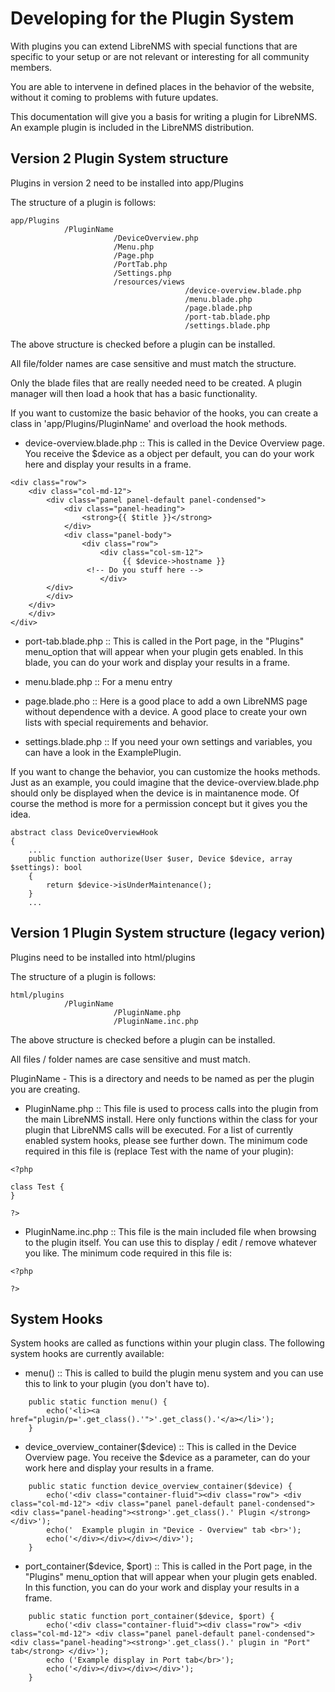 # Developing for the Plugin System

With plugins you can extend LibreNMS with special functions that are
specific to your setup or are not relevant or interesting for all community members.

You are able to intervene in defined places in the behavior of
the website, without it coming to problems with future updates.

This documentation will give you a basis for writing a plugin for
LibreNMS. An example plugin is included in the LibreNMS distribution.


## Version 2 Plugin System structure

Plugins in version 2 need to be installed into app/Plugins

The structure of a plugin is follows:

```
app/Plugins
            /PluginName
                       /DeviceOverview.php
                       /Menu.php
                       /Page.php
                       /PortTab.php
                       /Settings.php
                       /resources/views
                                       /device-overview.blade.php
                                       /menu.blade.php
                                       /page.blade.php
                                       /port-tab.blade.php
                                       /settings.blade.php
```

The above structure is checked before a plugin can be installed.

All file/folder names are case sensitive and must match the structure.

Only the blade files that are really needed need to be created. A plugin manager
will then load a hook that has a basic functionality.

If you want to customize the basic behavior of the hooks, you can create a
class in 'app/Plugins/PluginName' and overload the hook methods.

- device-overview.blade.php :: This is called in the Device
  Overview page. You receive the $device as a object per default, you can do your
  work here and display your results in a frame.

```
<div class="row">
    <div class="col-md-12">
        <div class="panel panel-default panel-condensed">
            <div class="panel-heading">
                <strong>{{ $title }}</strong>
            </div>
            <div class="panel-body">
                <div class="row">
                    <div class="col-sm-12">
                         {{ $device->hostname }}
                 <!-- Do you stuff here -->
                    </div>
        </div>
        </div>
    </div>
    </div>
</div>
```

- port-tab.blade.php :: This is called in the Port page,
  in the "Plugins" menu_option that will appear when your plugin gets
  enabled. In this blade, you can do your work and display your
  results in a frame.

- menu.blade.php :: For a menu entry

- page.blade.pho :: Here is a good place to add a own LibreNMS page without dependence with a device. A good place to create your own lists with special requirements and behavior.

- settings.blade.php :: If you need your own settings and variables, you can have a look in the ExamplePlugin.



If you want to change the behavior, you can customize the hooks methods. Just as an example, you could imagine that the device-overview.blade.php should only be displayed when the device is in maintanence mode. Of course the method is more for a permission concept but it gives you the idea.

```
abstract class DeviceOverviewHook
{
    ...
    public function authorize(User $user, Device $device, array $settings): bool
    {
        return $device->isUnderMaintenance();
    }
    ...
```

## Version 1 Plugin System structure (legacy verion)

Plugins need to be installed into html/plugins

The structure of a plugin is follows:

```
html/plugins
            /PluginName
                       /PluginName.php
                       /PluginName.inc.php
```

The above structure is checked before a plugin can be installed.

All files / folder names are case sensitive and must match.

PluginName - This is a directory and needs to be named as per the
plugin you are creating.

- PluginName.php :: This file is used to process calls into the plugin
  from the main LibreNMS install. Here only functions within the class
  for your plugin that LibreNMS calls will be executed. For a list of
  currently enabled system hooks, please see further down. The minimum
  code required in this file is (replace Test with the name of your
  plugin):

```
<?php

class Test {
}

?>
```

- PluginName.inc.php :: This file is the main included file when
                     browsing to the plugin itself. You can use this
                     to display / edit / remove whatever you like. The
                     minimum code required in this file is:

```
<?php

?>
```

## System Hooks

System hooks are called as functions within your plugin class. The
following system hooks are currently available:

- menu() :: This is called to build the plugin menu system and you
   can use this to link to your plugin (you don't have to).

```
    public static function menu() {
        echo('<li><a href="plugin/p='.get_class().'">'.get_class().'</a></li>');
    }
```

- device_overview_container($device) :: This is called in the Device
  Overview page. You receive the $device as a parameter, can do your
  work here and display your results in a frame.

```
    public static function device_overview_container($device) {
        echo('<div class="container-fluid"><div class="row"> <div class="col-md-12"> <div class="panel panel-default panel-condensed"> <div class="panel-heading"><strong>'.get_class().' Plugin </strong> </div>');
        echo('  Example plugin in "Device - Overview" tab <br>');
        echo('</div></div></div></div>');
    }
```

- port_container($device, $port) :: This is called in the Port page,
  in the "Plugins" menu_option that will appear when your plugin gets
  enabled. In this function, you can do your work and display your
  results in a frame.

```
    public static function port_container($device, $port) {
        echo('<div class="container-fluid"><div class="row"> <div class="col-md-12"> <div class="panel panel-default panel-condensed"> <div class="panel-heading"><strong>'.get_class().' plugin in "Port" tab</strong> </div>');
        echo ('Example display in Port tab</br>');
        echo('</div></div></div></div>');
    }
```
